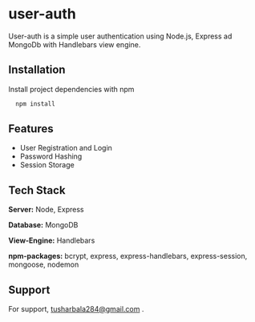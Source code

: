 # user-auth

User-auth is a simple user authentication using Node.js, Express ad MongoDb with Handlebars view engine.

## Installation

Install project dependencies with npm

```bash
  npm install
```

## Features

- User Registration and Login
- Password Hashing
- Session Storage

## Tech Stack

**Server:** Node, Express

**Database:** MongoDB

**View-Engine:** Handlebars

**npm-packages:** bcrypt, express, express-handlebars, express-session, mongoose, nodemon

## Support

For support, tusharbala284@gmail.com .
